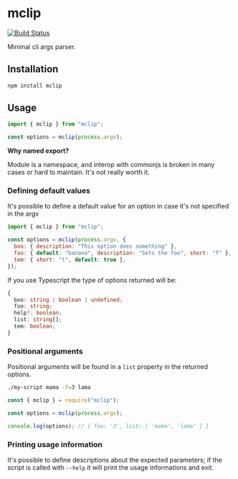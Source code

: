 # mclip

[![Build Status](https://github.com/kajyr/mclip/workflows/test/badge.svg)](https://github.com/kajyr/mclip/actions)

Minimal cli args parser.

## Installation

```bash
npm install mclip
```

## Usage

```js
import { mclip } from "mclip";

const options = mclip(process.argv);
```

**Why named export?**

Module is a namespace, and interop with commonjs is broken in many cases or hard to maintain. It's not really worth it.

### Defining default values

It's possible to define a default value for an option in case it's not specified in the argv

```js
import { mclip } from "mclip";

const options = mclip(process.argv, {
  boo: { description: "This option does something" },
  foo: { default: "banana", description: "Sets the foo", short: "f" },
  tem: { short: "t", default: true },
});
```

If you use Typescript the type of options returned will be:

```typescript
{
  boo: string | boolean | undefined;
  foo: string;
  help?: boolean;
  list: string[];
  tem: boolean;
}
```

### Positional arguments

Positional arguments will be found in a `list` property in the returned options.

```bash
./my-script mama -f=3 lama
```

```js
const { mclip } = require("mclip");

const options = mclip(process.argv);

console.log(options); // { foo: '3', list: [ 'mama', 'lama' ] }
```

### Printing usage information

It's possible to define descriptions about the expected parameters; if the script is called with `--help` it will print the usage informations and exit.
